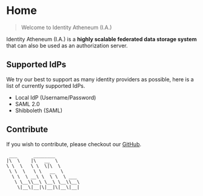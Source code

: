 
# Home

> Welcome to Identity Atheneum (I.A.)

Identity Atheneum (I.A.) is a **highly scalable federated data storage system** that can also be used as an authorization server.

## Supported IdPs

We try our best to support as many identity providers as possible, here is a list of currently supported IdPs.

* Local IdP (Username/Password)
* SAML 2.0
* Shibboleth (SAML)

## Contribute

If you wish to contribute, please checkout our [GitHub](https://github.com/junthehacker/Identity-Atheneum).

```
 ___      ________         
|\  \    |\   __  \        
\ \  \   \ \  \|\  \       
 \ \  \   \ \   __  \      
  \ \  \ __\ \  \ \  \ ___ 
   \ \__\\__\ \__\ \__\\__\ 
    \|__\|__|\|__|\|__\|__| 
```